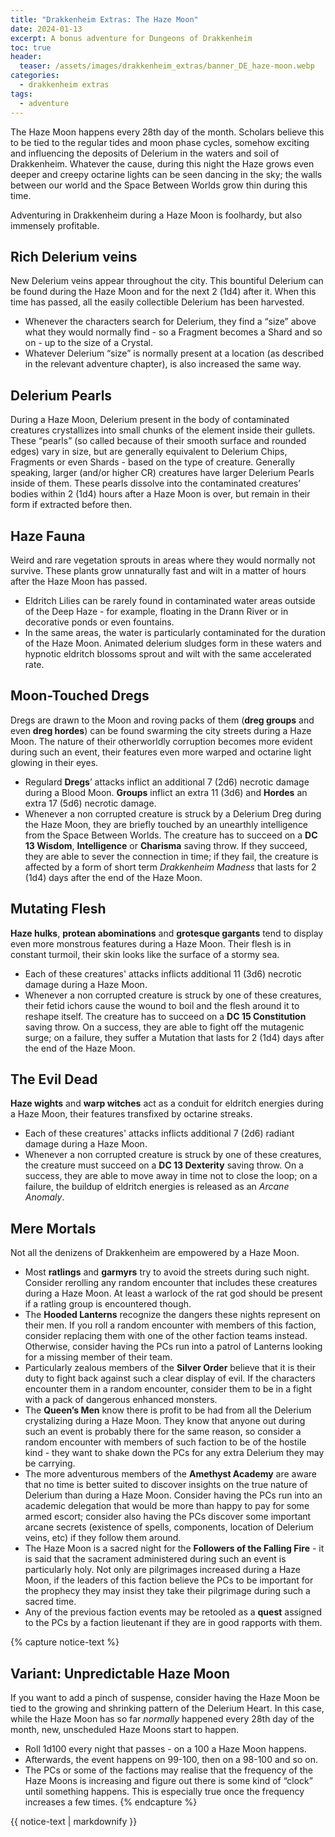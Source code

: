 ```yaml
---
title: "Drakkenheim Extras: The Haze Moon"
date: 2024-01-13
excerpt: A bonus adventure for Dungeons of Drakkenheim
toc: true
header:
  teaser: /assets/images/drakkenheim_extras/banner_DE_haze-moon.webp
categories: 
  - drakkenheim extras
tags:
  - adventure
---
```


The Haze Moon happens every 28th day of the month. Scholars believe this to be tied to the regular tides and moon phase cycles, somehow exciting and influencing the deposits of Delerium in the waters and soil of Drakkenheim. Whatever the cause, during this night the Haze grows even deeper and creepy octarine lights can be seen dancing in the sky; the walls between our world and the Space Between Worlds grow thin during this time.

Adventuring in Drakkenheim during a Haze Moon is foolhardy, but also immensely profitable.

## Rich Delerium veins 
New Delerium veins appear throughout the city. This bountiful Delerium can be found during the Haze Moon and for the next 2 (1d4) after it. When this time has passed, all the easily collectible Delerium has been harvested.
+ Whenever the characters search for Delerium, they find a “size” above what they would normally find - so a Fragment becomes a Shard and so on - up to the size of a Crystal. 
+ Whatever Delerium “size” is normally present at a location (as described in the relevant adventure chapter), is also increased the same way.

## Delerium Pearls
During a Haze Moon, Delerium present in the body of contaminated creatures crystallizes into small chunks of the element inside their gullets. These “pearls” (so called because of their smooth surface and rounded edges) vary in size, but are generally equivalent to Delerium Chips, Fragments or even Shards - based on the type of creature. Generally speaking, larger (and/or higher CR) creatures have larger Delerium Pearls inside of them. These pearls dissolve into the contaminated creatures’ bodies within 2 (1d4) hours after a Haze Moon is over, but remain in their form if extracted before then.

## Haze Fauna 
Weird and rare vegetation sprouts in areas where they would normally not survive. These plants grow unnaturally fast and wilt in a matter of hours after the Haze Moon has passed.
+ Eldritch Lilies can be rarely found in contaminated water areas outside of the Deep Haze - for example, floating in the Drann River or in decorative ponds or even fountains.
+ In the same areas, the water is particularly contaminated for the duration of the Haze Moon. Animated delerium sludges form in these waters and hypnotic eldritch blossoms sprout and wilt with the same accelerated rate.

## Moon-Touched Dregs 
Dregs are drawn to the Moon and roving packs of them (**dreg groups** and even **dreg hordes**) can be found swarming the city streets during a Haze Moon. The nature of their otherworldly corruption becomes more evident during such an event, their features even more warped and octarine light glowing in their eyes. 
+ Regulard **Dregs**’ attacks inflict an additional 7 (2d6) necrotic damage during a Blood Moon. **Groups** inflict an extra 11 (3d6) and **Hordes** an extra 17 (5d6) necrotic damage.
+ Whenever a non corrupted creature is struck by a Delerium Dreg during the Haze Moon, they are briefly touched by an unearthly intelligence from the Space Between Worlds. The creature has to succeed on a **DC 13 Wisdom**, **Intelligence** or **Charisma** saving throw. If they succeed, they are able to sever the connection in time; if they fail, the creature is affected by a form of short term _Drakkenheim Madness_ that lasts for 2 (1d4) days after the end of the Haze Moon.

## Mutating Flesh
**Haze hulks**, **protean abominations** and **grotesque gargants** tend to display even more monstrous features during a Haze Moon. Their flesh is in constant turmoil, their skin looks like the surface of a stormy sea.
+ Each of these creatures' attacks inflicts additional 11 (3d6) necrotic damage during a Haze Moon.
+ Whenever a non corrupted creature is struck by one of these creatures, their fetid ichors cause the wound to boil and the flesh around it to reshape itself. The creature has to succeed on a **DC 15 Constitution** saving throw. On a success, they are able to fight off the mutagenic surge; on a failure, they suffer a Mutation that lasts for 2 (1d4) days after the end of the Haze Moon.

## The Evil Dead 
**Haze wights** and **warp witches** act as a conduit for eldritch energies during a Haze Moon, their features transfixed by octarine streaks.
+ Each of these creatures' attacks inflicts additional 7 (2d6) radiant damage during a Haze Moon.
+ Whenever a non corrupted creature is struck by one of these creatures, the creature must succeed on a **DC 13 Dexterity** saving throw. On a success, they are able to move away in time not to close the loop; on a failure, the buildup of eldritch energies is released as an _Arcane Anomaly_.

## Mere Mortals
Not all the denizens of Drakkenheim are empowered by a Haze Moon.
+ Most **ratlings** and **garmyrs** try to avoid the streets during such night. Consider rerolling any random encounter that includes these creatures during a Haze Moon. At least a warlock of the rat god should be present if a ratling group is encountered though.
+ The **Hooded Lanterns** recognize the dangers these nights represent on their men. If you roll a random encounter with members of this faction, consider replacing them with one of the other faction teams instead. Otherwise, consider having the PCs run into a patrol of Lanterns looking for a missing member of their team.
+ Particularly zealous members of the **Silver Order** believe that it is their duty to fight back against such a clear display of evil. If the characters encounter them in a random encounter, consider them to be in a fight with a pack of dangerous enhanced monsters.
+ The **Queen’s Men** know there is profit to be had from all the Delerium crystalizing during a Haze Moon. They know that anyone out during such an event is probably there for the same reason, so consider a random encounter with members of such faction to be of the hostile kind - they want to shake down the PCs for any extra Delerium they may be carrying.
+ The more adventurous members of the **Amethyst Academy** are aware that no time is better suited to discover insights on the true nature of Delerium than during a Haze Moon. Consider having the PCs run into an academic delegation that would be more than happy to pay for some armed escort; consider also having the PCs discover some important arcane secrets (existence of spells, components, location of Delerium veins, etc) if they follow them around.
+ The Haze Moon is a sacred night for the **Followers of the Falling Fire** - it is said that the sacrament administered during such an event is particularly holy. Not only are pilgrimages increased during a Haze Moon, if the leaders of this faction believe the PCs to be important for the prophecy they may insist they take their pilgrimage during such a sacred time.
+ Any of the previous faction events may be retooled as a **quest** assigned to the PCs by a faction lieutenant if they are in good rapports with them.

{% capture notice-text %}
## Variant: Unpredictable Haze Moon
If you want to add a pinch of suspense, consider having the Haze Moon be tied to the growing and shrinking pattern of the Delerium Heart. In this case, while the Haze Moon has so far _normally_ happened every 28th day of the month, new, unscheduled Haze Moons start to happen. 
+ Roll 1d100 every night that passes - on a 100 a Haze Moon happens. 
+ Afterwards, the event happens on 99-100, then on a 98-100 and so on.
+ The PCs or some of the factions may realise that the frequency of the Haze Moons is increasing and figure out there is some kind of “clock” until something happens. This is especially true once the frequency increases a few times.
{% endcapture %}
<div class="notice">
  {{ notice-text | markdownify }}
</div>
